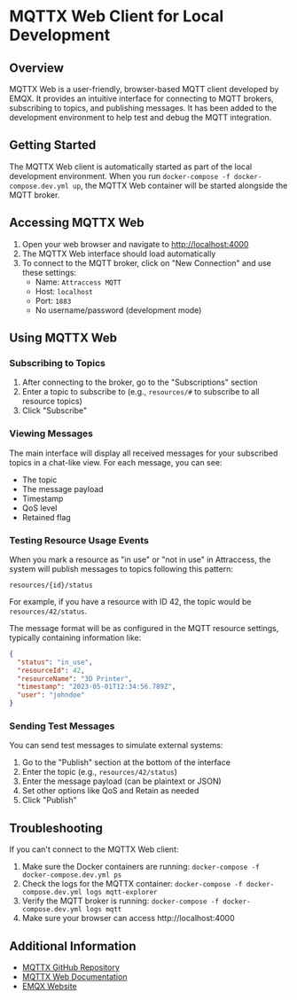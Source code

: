 # MQTTX Web Client for Local Development

## Overview

MQTTX Web is a user-friendly, browser-based MQTT client developed by EMQX. It provides an intuitive interface for connecting to MQTT brokers, subscribing to topics, and publishing messages. It has been added to the development environment to help test and debug the MQTT integration.

## Getting Started

The MQTTX Web client is automatically started as part of the local development environment. When you run `docker-compose -f docker-compose.dev.yml up`, the MQTTX Web container will be started alongside the MQTT broker.

## Accessing MQTTX Web

1. Open your web browser and navigate to [http://localhost:4000](http://localhost:4000)
2. The MQTTX Web interface should load automatically
3. To connect to the MQTT broker, click on "New Connection" and use these settings:
   - Name: `Attraccess MQTT`
   - Host: `localhost`
   - Port: `1883`
   - No username/password (development mode)

## Using MQTTX Web

### Subscribing to Topics

1. After connecting to the broker, go to the "Subscriptions" section
2. Enter a topic to subscribe to (e.g., `resources/#` to subscribe to all resource topics)
3. Click "Subscribe"

### Viewing Messages

The main interface will display all received messages for your subscribed topics in a chat-like view. For each message, you can see:

- The topic
- The message payload
- Timestamp
- QoS level
- Retained flag

### Testing Resource Usage Events

When you mark a resource as "in use" or "not in use" in Attraccess, the system will publish messages to topics following this pattern:

```
resources/{id}/status
```

For example, if you have a resource with ID 42, the topic would be `resources/42/status`.

The message format will be as configured in the MQTT resource settings, typically containing information like:

```json
{
  "status": "in_use",
  "resourceId": 42,
  "resourceName": "3D Printer",
  "timestamp": "2023-05-01T12:34:56.789Z",
  "user": "johndoe"
}
```

### Sending Test Messages

You can send test messages to simulate external systems:

1. Go to the "Publish" section at the bottom of the interface
2. Enter the topic (e.g., `resources/42/status`)
3. Enter the message payload (can be plaintext or JSON)
4. Set other options like QoS and Retain as needed
5. Click "Publish"

## Troubleshooting

If you can't connect to the MQTTX Web client:

1. Make sure the Docker containers are running: `docker-compose -f docker-compose.dev.yml ps`
2. Check the logs for the MQTTX container: `docker-compose -f docker-compose.dev.yml logs mqtt-explorer`
3. Verify the MQTT broker is running: `docker-compose -f docker-compose.dev.yml logs mqtt`
4. Make sure your browser can access http://localhost:4000

## Additional Information

- [MQTTX GitHub Repository](https://github.com/emqx/MQTTX)
- [MQTTX Web Documentation](https://mqttx.app/web-client)
- [EMQX Website](https://www.emqx.io/)
